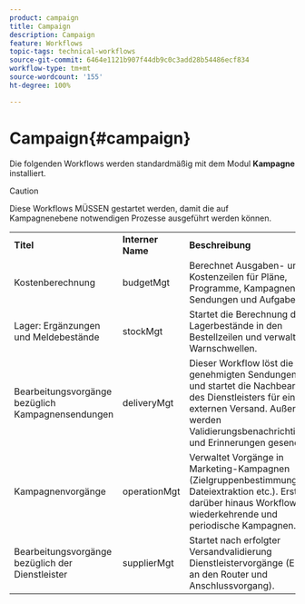 ```yaml
---
product: campaign
title: Campaign
description: Campaign
feature: Workflows
topic-tags: technical-workflows
source-git-commit: 6464e1121b907f44db9c0c3add28b54486ecf834
workflow-type: tm+mt
source-wordcount: '155'
ht-degree: 100%

---
```



# Campaign{#campaign}

Die folgenden Workflows werden standardmäßig mit dem Modul **Kampagne** installiert.

>[!CAUTION]
>
>Diese Workflows MÜSSEN gestartet werden, damit die auf Kampagnenebene notwendigen Prozesse ausgeführt werden können.

<table> 
 <tbody> 
  <tr> 
   <td> <strong>Titel</strong><br /> </td> 
   <td> <strong>Interner Name</strong><br /> </td> 
   <td> <strong>Beschreibung</strong><br /> </td> 
  </tr> 
  <tr> 
   <td> <span class="uicontrol">Kostenberechnung</span> <br /> </td> 
   <td> <span class="uicontrol">budgetMgt</span> <br /> </td> 
   <td> Berechnet Ausgaben- und Kostenzeilen für Pläne, Programme, Kampagnen, Sendungen und Aufgaben.<br /> </td> 
  </tr> 
  <tr> 
   <td> <span class="uicontrol">Lager: Ergänzungen und Meldebestände</span> <br /> </td> 
   <td> <span class="uicontrol">stockMgt</span> <br /> </td> 
   <td> Startet die Berechnung der Lagerbestände in den Bestellzeilen und verwaltet Warnschwellen.<br /> </td> 
  </tr> 
  <tr> 
   <td> <span class="uicontrol">Bearbeitungsvorgänge bezüglich Kampagnensendungen</span> <br /> </td> 
   <td> <span class="uicontrol">deliveryMgt</span> <br /> </td> 
   <td> Dieser Workflow löst die genehmigten Sendungen aus und startet die Nachbearbeitung des Dienstleisters für einen externen Versand. Außerdem werden Validierungsbenachrichtigungen und Erinnerungen gesendet.<br /> </td> 
  </tr> 
  <tr> 
   <td> <span class="uicontrol">Kampagnenvorgänge</span> <br /> </td> 
   <td> <span class="uicontrol">operationMgt</span> <br /> </td> 
   <td> Verwaltet Vorgänge in Marketing-Kampagnen (Zielgruppenbestimmung, Dateiextraktion etc.). Erstellt darüber hinaus Workflows für wiederkehrende und periodische Kampagnen.<br /> </td> 
  </tr> 
  <tr> 
   <td> <span class="uicontrol">Bearbeitungsvorgänge bezüglich der Dienstleister</span> <br /> </td> 
   <td> <span class="uicontrol">supplierMgt</span> <br /> </td> 
   <td> Startet nach erfolgter Versandvalidierung Dienstleistervorgänge (E-Mail an den Router und Anschlussvorgang). <br /> </td> 
  </tr> 
 </tbody> 
</table>

